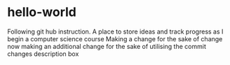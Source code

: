 # hello-world
Following git hub instruction. A place to store ideas and track progress as I begin a computer science course
Making a change for the sake of change
now making an additional change for the sake of utilising the commit changes description box
